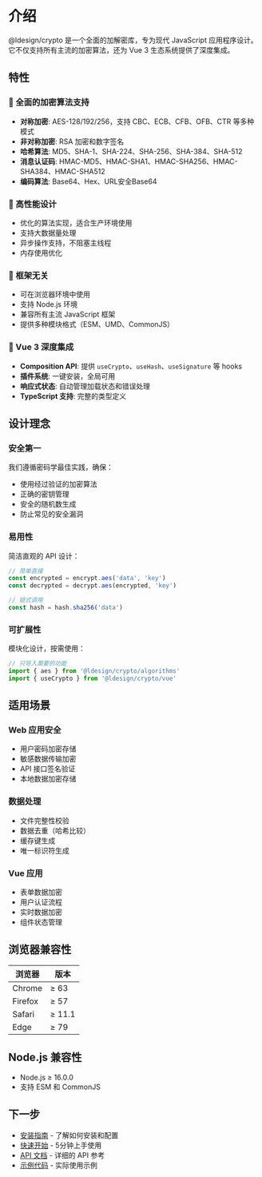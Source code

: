 # 介绍

@ldesign/crypto 是一个全面的加解密库，专为现代 JavaScript 应用程序设计。它不仅支持所有主流的加密算法，还为 Vue 3 生态系统提供了深度集成。

## 特性

### 🔐 全面的加密算法支持

- **对称加密**: AES-128/192/256，支持 CBC、ECB、CFB、OFB、CTR 等多种模式
- **非对称加密**: RSA 加密和数字签名
- **哈希算法**: MD5、SHA-1、SHA-224、SHA-256、SHA-384、SHA-512
- **消息认证码**: HMAC-MD5、HMAC-SHA1、HMAC-SHA256、HMAC-SHA384、HMAC-SHA512
- **编码算法**: Base64、Hex、URL安全Base64

### 🚀 高性能设计

- 优化的算法实现，适合生产环境使用
- 支持大数据量处理
- 异步操作支持，不阻塞主线程
- 内存使用优化

### 🎯 框架无关

- 可在浏览器环境中使用
- 支持 Node.js 环境
- 兼容所有主流 JavaScript 框架
- 提供多种模块格式（ESM、UMD、CommonJS）

### 🔧 Vue 3 深度集成

- **Composition API**: 提供 `useCrypto`、`useHash`、`useSignature` 等 hooks
- **插件系统**: 一键安装，全局可用
- **响应式状态**: 自动管理加载状态和错误处理
- **TypeScript 支持**: 完整的类型定义

## 设计理念

### 安全第一

我们遵循密码学最佳实践，确保：

- 使用经过验证的加密算法
- 正确的密钥管理
- 安全的随机数生成
- 防止常见的安全漏洞

### 易用性

简洁直观的 API 设计：

```typescript
// 简单直接
const encrypted = encrypt.aes('data', 'key')
const decrypted = decrypt.aes(encrypted, 'key')

// 链式调用
const hash = hash.sha256('data')
```

### 可扩展性

模块化设计，按需使用：

```typescript
// 只导入需要的功能
import { aes } from '@ldesign/crypto/algorithms'
import { useCrypto } from '@ldesign/crypto/vue'
```

## 适用场景

### Web 应用安全

- 用户密码加密存储
- 敏感数据传输加密
- API 接口签名验证
- 本地数据加密存储

### 数据处理

- 文件完整性校验
- 数据去重（哈希比较）
- 缓存键生成
- 唯一标识符生成

### Vue 应用

- 表单数据加密
- 用户认证流程
- 实时数据加密
- 组件状态管理

## 浏览器兼容性

| 浏览器  | 版本   |
| ------- | ------ |
| Chrome  | ≥ 63   |
| Firefox | ≥ 57   |
| Safari  | ≥ 11.1 |
| Edge    | ≥ 79   |

## Node.js 兼容性

- Node.js ≥ 16.0.0
- 支持 ESM 和 CommonJS

## 下一步

- [安装指南](./installation) - 了解如何安装和配置
- [快速开始](./quick-start) - 5分钟上手使用
- [API 文档](../api/) - 详细的 API 参考
- [示例代码](../examples/) - 实际使用示例
